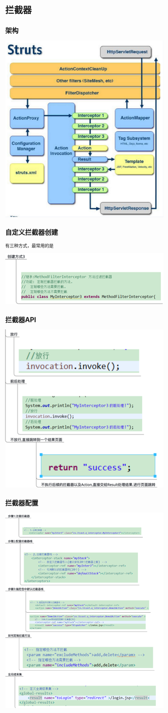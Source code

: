 # 拦截器

## 架构

![](../../.gitbook/assets/image%20%2881%29.png)

## 自定义拦截器创建

有三种方式，最常用的是

![](../../.gitbook/assets/image%20%2891%29.png)

## 拦截器API

![](../../.gitbook/assets/image%20%2873%29.png)

## 拦截器配置

![](../../.gitbook/assets/image%20%2864%29.png)

